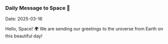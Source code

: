 ### Daily Message to Space 🌌
Date: 2025-03-16

Hello, Space! 🌍 We are sending our greetings to the universe from Earth on this beautiful day!
